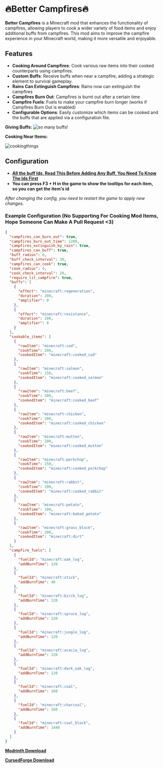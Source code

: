 🔥Better Campfires🔥
====================

**Better Campfires** is a Minecraft mod that enhances the functionality of campfires, allowing players to cook a wider variety of food items and enjoy additional buffs from campfires. This mod aims to improve the campfire experience in your Minecraft world, making it more versatile and enjoyable.

Features
--------

*   **Cooking Around Campfires**: Cook various raw items into their cooked counterparts using campfires.
*   **Custom Buffs**: Receive buffs when near a campfire, adding a strategic element to survival gameplay.
*   **Rains Can Extinguish Campfires**: Rains now can extinguish the campfires
*   **Campfires Burn Out**: Campfires is burnt out after a certain time
*   **Campfire Fuels**: Fuels to make your campfire burn longer (works if Campfires Burn Out is enabled)
*   **Configurable Options**: Easily customize which items can be cooked and the buffs that are applied via a configuration file.

**Giving Buffs:** ![so many buffs!](https://cdn.modrinth.com/data/cached_images/b7cfa027825e822d804c57a6d1d44ad21bdf8978.png)

**Cooking Near Items:**

![cookingthings](https://i.giphy.com/media/v1.Y2lkPTc5MGI3NjExeHRqaTM2MGdoZjBwbGU5ZmlxN3U1MzFndWR4bWZnYjA0ZzJya2J4ZiZlcD12MV9pbnRlcm5hbF9naWZfYnlfaWQmY3Q9Zw/SUFaZLbzaZLWEseMdq/giphy-downsized-large.gif)

Configuration
-------------

*   **[All the buff Ids, Read This Before Adding Any Buff, You Need To Know The Ids First](https://minecraft.fandom.com/wiki/Effect)**
*   **You can press F3 + H in the game to show the tooltips for each item, so you can get the item's id**

_After changing the config, you need to restart the game to apply new changes._

### Example Configuration (No Supporting For Cooking Mod Items, Hope Someone Can Make A Pull Request <3)

```json
{
  "campfires_can_burn_out": true,
  "campfires_burn_out_time": 1200,
  "campfires_extinguish_by_rain": true,
  "campfires_can_buff": true,
  "buff_radius": 6,
  "buff_check_interval": 30,
  "campfires_can_cook": true,
  "cook_radius": 4,
  "cook_check_interval": 20,
  "require_lit_campfire": true,
  "buffs": [
    {
      "effect": "minecraft:regeneration",
      "duration": 200,
      "amplifier": 0
    },
    {
      "effect": "minecraft:resistance",
      "duration": 200,
      "amplifier": 0
    }
  ],
  "cookable_items": [
    {
      "rawItem": "minecraft:cod",
      "cookTime": 200,
      "cookedItem": "minecraft:cooked_cod"
    },
    {
      "rawItem": "minecraft:salmon",
      "cookTime": 150,
      "cookedItem": "minecraft:cooked_salmon"
    },
    {
      "rawItem": "minecraft:beef",
      "cookTime": 300,
      "cookedItem": "minecraft:cooked_beef"
    },
    {
      "rawItem": "minecraft:chicken",
      "cookTime": 200,
      "cookedItem": "minecraft:cooked_chicken"
    },
    {
      "rawItem": "minecraft:mutton",
      "cookTime": 200,
      "cookedItem": "minecraft:cooked_mutton"
    },
    {
      "rawItem": "minecraft:porkchop",
      "cookTime": 250,
      "cookedItem": "minecraft:cooked_porkchop"
    },
    {
      "rawItem": "minecraft:rabbit",
      "cookTime": 200,
      "cookedItem": "minecraft:cooked_rabbit"
    },
    {
      "rawItem": "minecraft:potato",
      "cookTime": 100,
      "cookedItem": "minecraft:baked_potato"
    },
    {
      "rawItem": "minecraft:grass_block",
      "cookTime": 200,
      "cookedItem": "minecraft:dirt"
    }
  ],
  "campfire_fuels": [
    {
      "fuelId": "minecraft:oak_log",
      "addBurnTime": 120
    },
    {
      "fuelId": "minecraft:stick",
      "addBurnTime": 40
    },
    {
      "fuelId": "minecraft:birch_log",
      "addBurnTime": 120
    },
    {
      "fuelId": "minecraft:spruce_log",
      "addBurnTime": 120
    },
    {
      "fuelId": "minecraft:jungle_log",
      "addBurnTime": 120
    },
    {
      "fuelId": "minecraft:acacia_log",
      "addBurnTime": 120
    },
    {
      "fuelId": "minecraft:dark_oak_log",
      "addBurnTime": 120
    },
    {
      "fuelId": "minecraft:coal",
      "addBurnTime": 160
    },
    {
      "fuelId": "minecraft:charcoal",
      "addBurnTime": 160
    },
    {
      "fuelId": "minecraft:coal_block",
      "addBurnTime": 1440
    }
  ]
}
```
**[Modrinth Download](https://modrinth.com/mod/better-campfires)**

**[CursedForge Download](https://www.curseforge.com/minecraft/mc-mods/better-campfires)**